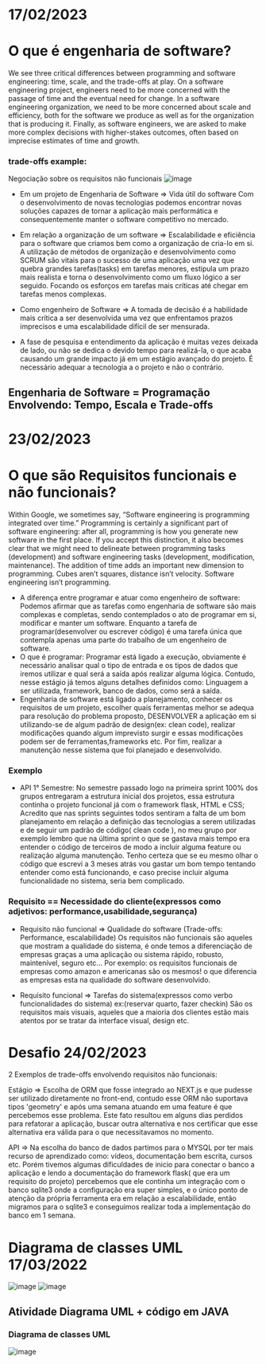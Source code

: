 # 17/02/2023

# O que é engenharia de software?

We see three critical differences between programming and software engineering: time, scale, and the trade-offs at play. On a software engineering project, engineers need to be more concerned with the passage of time and the eventual need for change. In a software engineering organization, we need to be more concerned about scale and efficiency, both for the software we produce as well as for the organization that is producing it. Finally, as software engineers, we are asked to make more complex decisions with higher-stakes outcomes, often based on imprecise estimates of time and growth.

### trade-offs example:
Negociação sobre os requisitos não funcionais
![image](https://user-images.githubusercontent.com/53665466/219641873-bfff00ec-ab38-4840-87fb-39fa1f1bd62c.png)


- Em um projeto de Engenharia de Software => Vida útil do software
  Com o desenvolvimento de novas tecnologias podemos encontrar novas soluções capazes de tornar a aplicação mais performática e consequentemente manter o software competitivo no mercado.

- Em relação a organização de um software => Escalabilidade e eficiência para o software que criamos bem como a organização de cria-lo em si.
  A utilização de métodos de organização e desenvolvimento como SCRUM são vitais para o sucesso de uma aplicação uma vez que quebra grandes tarefas(tasks) em tarefas menores, estipula um prazo mais realista e torna o desenvolvimento como um fluxo lógico a ser seguido. Focando os esforços em tarefas mais críticas até chegar em tarefas menos complexas.

- Como engenheiro de Software => A tomada de decisão é a habilidade mais crítica a ser desenvolvida uma vez que enfrentamos prazos imprecisos e uma escalabilidade difícil de ser mensurada.

- A fase de pesquisa e entendimento da aplicação é muitas vezes deixada de lado, ou não se dedica o devido tempo para realizá-la, o que acaba causando um grande impacto já em um estágio avançado do projeto.
É necessário adequar a tecnologia a o projeto e não o contrário.

## Engenharia de Software = Programação Envolvendo: Tempo, Escala e Trade-offs 
# 23/02/2023

# O que são Requisitos funcionais e não funcionais? 

Within Google, we sometimes say, “Software engineering is programming integrated over time.” Programming  is certainly a significant part of software engineering: after all, programming is how you generate new software in the first place. If you accept this distinction, it also becomes clear that we might need to delineate between programming tasks (development) and software engineering tasks (development, modification, maintenance). The addition of time adds an important new dimension to programming. Cubes aren’t squares, distance isn’t velocity. Software engineering isn’t programming.

 - A diferença entre programar e atuar como engenheiro de software:
  Podemos afirmar que as tarefas como engenharia de software são mais complexas e completas, sendo contemplados o ato de programar em si, modificar e manter um software. Enquanto a tarefa de programar(desenvolver ou escrever código) é uma tarefa única que contempla apenas uma parte do trabalho de um engenheiro de software. 
 - O que é programar:
  Programar está ligado a execução, obviamente é necessário analisar qual o tipo de entrada e os tipos de dados que iremos utilizar e qual será a saída após realizar alguma lógica. Contudo, nesse estágio já temos alguns detalhes definidos como: Linguagem a ser utilizada, framework, banco de dados, como será a saída.
  - Engenharia de software está ligado a planejamento, conhecer os requisitos de um projeto, escolher quais ferramentas melhor se adequa para resolução do problema proposto, DESENVOLVER a aplicação em si utilizando-se de algum padrão de design(ex: clean code), realizar modificações quando algum imprevisto surgir e essas modificações podem ser de ferramentas,frameworks etc. Por fim, realizar a manutenção nesse sistema que foi planejado e desenvolvido.
  ### Exemplo
  - API 1° Semestre:
   No semestre passado logo na primeira sprint 100% dos grupos entregaram a estrutura inicial dos projetos, essa estrutura continha o projeto funcional já com o framework flask, HTML e CSS;
   Acredito que nas sprints seguintes todos sentiram a falta de um bom planejamento em relação a definição das tecnologias a serem utilizadas e de  seguir um padrão de código( clean code ), no meu grupo por exemplo lembro que na última sprint o que se gastava mais tempo era entender o código de terceiros de modo a incluir alguma feature ou realização alguma manutenção.
   Tenho certeza que se eu mesmo olhar o código que escrevi a 3 meses atrás vou gastar um bom tempo tentando entender como está funcionando, e caso precise incluir alguma funcionalidade no sistema, seria bem complicado.

### Requisito == Necessidade do cliente(expressos como adjetivos: performance,usabilidade,segurança)
 - Requisito não funcional => Qualidade do software (Trade-offs: Performance, escalabilidade)
  Os requisitos não funcionais são aqueles que mostram a qualidade do sistema, é onde temos a diferenciação de empresas graças a uma aplicação ou sistema rápido, robusto, maintenível, seguro etc... Por exemplo: os requisitos funcionais de empresas como amazon e americanas são os mesmos! o que diferencia as empresas esta na qualidade do software desenvolvido. 
  
 - Requisito funcional => Tarefas do sistema(expressos como verbo funcionalidades do sistema) ex:(reservar quarto, fazer checkin)
 São os requisitos mais visuais, aqueles que a maioria dos clientes estão mais atentos por se tratar da interface visual, design etc.
 
# Desafio 24/02/2023
2 Exemplos de trade-offs envolvendo requisitos não funcionais:

Estágio => Escolha de ORM que fosse integrado ao NEXT.js e que pudesse ser utilizado diretamente no front-end, contudo esse ORM não suportava tipos 'geometry' e após uma semana atuando em uma feature é que percebemos esse problema. Este fato resultou em alguns dias perdidos para refatorar a aplicação, buscar outra alternativa e nos certificar que esse alternativa era válida para o que necessitavamos no momento.

API => Na escolha do banco de dados partimos para o MYSQL por ter mais recurso de aprendizado como: vídeos, documentação bem escrita, cursos etc.
Porém tivemos algumas dificuldades de inicio para conectar o banco a aplicação e lendo a documentação do framework flask( que era um requisito do projeto) percebemos que ele continha um integração com o banco sqlite3 onde a configuração era super simples, e o único ponto de atenção da própria ferramenta era em relação a escalabilidade, então migramos para o sqlite3 e conseguimos realizar toda a implementação do banco em 1 semana.
 
 # Diagrama de classes UML 17/03/2022
 ![image](https://user-images.githubusercontent.com/53665466/225961742-3475d2c5-e8e8-4b74-8105-dcf825de6793.png)
 ![image](https://user-images.githubusercontent.com/53665466/225961914-e7a010fb-f773-464f-8081-07df848427ab.png)

 ## Atividade Diagrama UML + código em JAVA
 ### Diagrama de classes UML
 ![image](https://github.com/itsmorais/bertoti/assets/53665466/ab768c60-4159-4073-80f9-2ef26dc58890)


